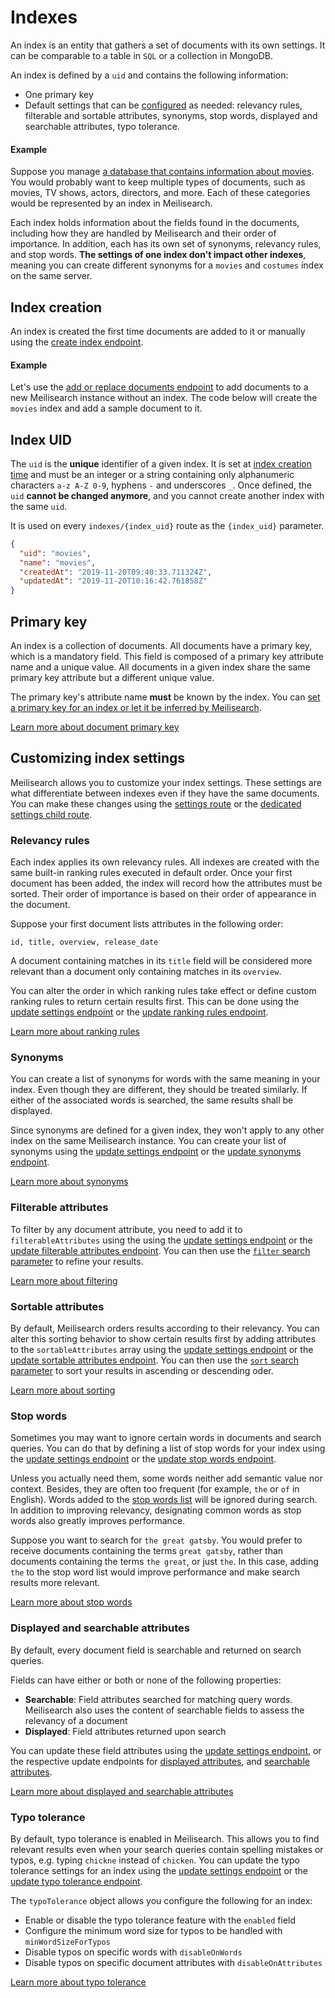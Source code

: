 # Indexes

An index is an entity that gathers a set of documents with its own settings. It can be comparable to a table in `SQL` or a collection in MongoDB.

An index is defined by a `uid` and contains the following information:

- One primary key
- Default settings that can be [configured](/reference/api/settings.md#update-settings) as needed: relevancy rules, filterable and sortable attributes, synonyms, stop words, displayed and searchable attributes, typo tolerance.

#### Example

Suppose you manage [a database that contains information about movies](https://imdb.com/). You would probably want to keep multiple types of documents, such as movies, TV shows, actors, directors, and more. Each of these categories would be represented by an index in Meilisearch.

Each index holds information about the fields found in the documents, including how they are handled by Meilisearch and their order of importance. In addition, each has its own set of synonyms, relevancy rules, and stop words. **The settings of one index don't impact other indexes**, meaning you can create different synonyms for a `movies` and `costumes` index on the same server.

## Index creation

An index is created the first time documents are added to it or manually using the [create index endpoint](/reference/api/indexes.md#create-an-index).

#### Example

Let's use the [add or replace documents endpoint](/reference/api/documents.md#add-or-replace-documents) to add documents to a new Meilisearch instance without an index. The code below will create the `movies` index and add a sample document to it.

<CodeSamples id="add_or_replace_documents_1" />

## Index UID

The `uid` is the **unique** identifier of a given index. It is set at [index creation time](/reference/api/indexes.md#create-an-index) and must be an integer or a string containing only alphanumeric characters `a-z A-Z 0-9`, hyphens `-` and underscores `_`. Once defined, the `uid` **cannot be changed anymore**, and you cannot create another index with the same `uid`.

It is used on every `indexes/{index_uid}` route as the `{index_uid}` parameter.

```json
{
  "uid": "movies",
  "name": "movies",
  "createdAt": "2019-11-20T09:40:33.711324Z",
  "updatedAt": "2019-11-20T10:16:42.761858Z"
}
```

## Primary key

An index is a collection of documents. All documents have a primary key, which is a mandatory field. This field is composed of a primary key attribute name and a unique value. All documents in a given index share the same primary key attribute but a different unique value.

The primary key's attribute name **must** be known by the index. You can [set a primary key for an index or let it be inferred by Meilisearch](/learn/core_concepts/primary_key.md#setting-the-primary-key).

[Learn more about document primary key](/learn/core_concepts/primary_key.md#primary-key-2)

## Customizing index settings

Meilisearch allows you to customize your index settings. These settings are what differentiate between indexes even if they have the same documents. You can make these changes using the [settings route](/reference/api/settings.md) or the [dedicated settings child route](/reference/api/settings.md#all-settings).

### Relevancy rules

Each index applies its own relevancy rules. All indexes are created with the same built-in ranking rules executed in default order. Once your first document has been added, the index will record how the attributes must be sorted. Their order of importance is based on their order of appearance in the document.

Suppose your first document lists attributes in the following order:

```
id, title, overview, release_date
```

A document containing matches in its `title` field will be considered more relevant than a document only containing matches in its `overview`.

You can alter the order in which ranking rules take effect or define custom ranking rules to return certain results first. This can be done using the [update settings endpoint](/reference/api/settings.md#update-settings) or the [update ranking rules endpoint](/reference/api/ranking_rules.md#update-ranking-rules).

[Learn more about ranking rules](/learn/core_concepts/relevancy.md)

### Synonyms

You can create a list of synonyms for words with the same meaning in your index. Even though they are different, they should be treated similarly. If either of the associated words is searched, the same results shall be displayed.

Since synonyms are defined for a given index, they won't apply to any other index on the same Meilisearch instance. You can create your list of synonyms using the [update settings endpoint](/reference/api/settings.md#update-settings) or the [update synonyms endpoint](/reference/api/synonyms.md#update-synonyms).

[Learn more about synonyms](/learn/configuration/synonyms.md)

### Filterable attributes

To filter by any document attribute, you need to add it to `filterableAttributes` using the using the [update settings endpoint](/reference/api/settings.md#update-settings) or the [update filterable attributes endpoint](/reference/api/filterable_attributes.md#update-filterable-attributes). You can then use the [`filter` search parameter](/reference/api/search.md#filter) to refine your results.

[Learn more about filtering](/learn/advanced/filtering_and_faceted_search.md)

### Sortable attributes

By default, Meilisearch orders results according to their relevancy. You can alter this sorting behavior to show certain results first by adding attributes to the `sortableAttributes` array using the [update settings endpoint](/reference/api/settings.md#update-settings) or the [update sortable attributes endpoint](/reference/api/sortable_attributes.md#update-sortable-attributes). You can then use the [`sort` search parameter](/reference/api/search.md#sort) to sort your results in ascending or descending oder.

[Learn more about sorting](/learn/advanced/sorting.md)

### Stop words

Sometimes you may want to ignore certain words in documents and search queries. You can do that by defining a list of stop words for your index using the [update settings endpoint](/reference/api/settings.md#update-settings) or the [update stop words endpoint](/reference/api/stop_words.md#update-stop-words).

Unless you actually need them, some words neither add semantic value nor context. Besides, they are often too frequent (for example, `the` or `of` in English). Words added to the [stop words list](/reference/api/stop_words.md) will be ignored during search. In addition to improving relevancy, designating common words as stop words also greatly improves performance.

Suppose you want to search for `the great gatsby`. You would prefer to receive documents containing the terms `great gatsby`, rather than documents containing the terms `the great`, or just `the`. In this case, adding `the` to the stop word list would improve performance and make search results more relevant.

[Learn more about stop words](/reference/api/stop_words.md)

### Displayed and searchable attributes

By default, every document field is searchable and returned on search queries.

Fields can have either or both or none of the following properties:

- **Searchable**: Field attributes searched for matching query words. Meilisearch also uses the content of searchable fields to assess the relevancy of a document
- **Displayed**: Field attributes returned upon search

You can update these field attributes using the [update settings endpoint](/reference/api/settings.md#update-settings), or the respective update endpoints for [displayed attributes](/reference/api/displayed_attributes.md#update-displayed-attributes), and [searchable attributes](/reference/api/searchable_attributes.md#update-searchable-attributes).

[Learn more about displayed and searchable attributes](/learn/configuration/displayed_searchable_attributes.md)

### Typo tolerance

By default, typo tolerance is enabled in Meilisearch. This allows you to find relevant results even when your search queries contain spelling mistakes or typos, e.g. typing `chickne` instead of `chicken`. You can update the typo tolerance settings for an index using the [update settings endpoint](/reference/api/settings.md#update-settings) or the [update typo tolerance endpoint](/reference/api/typo_tolerance.md#update-typo-tolerance).

The `typoTolerance` object allows you configure the following for an index:

- Enable or disable the typo tolerance feature with the `enabled` field
- Configure the minimum word size for typos to be handled with `minWordSizeForTypos`
- Disable typos on specific words with `disableOnWords`
- Disable typos on specific document attributes with `disableOnAttributes`

[Learn more about typo tolerance](/learn/configuration/typo_tolerance.md)
